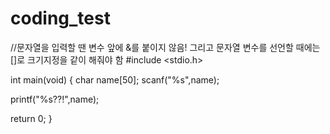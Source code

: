 # coding_test
//문자열을 입력할 땐 변수 앞에 &를 붙이지 않음! 그리고 문자열 변수를 선언할 때에는 []로 크기지정을 같이 해줘야 함
#include <stdio.h>

int main(void) {
   char name[50];
   scanf("%s",name);

  printf("%s??!",name);

  
  return 0;
}
